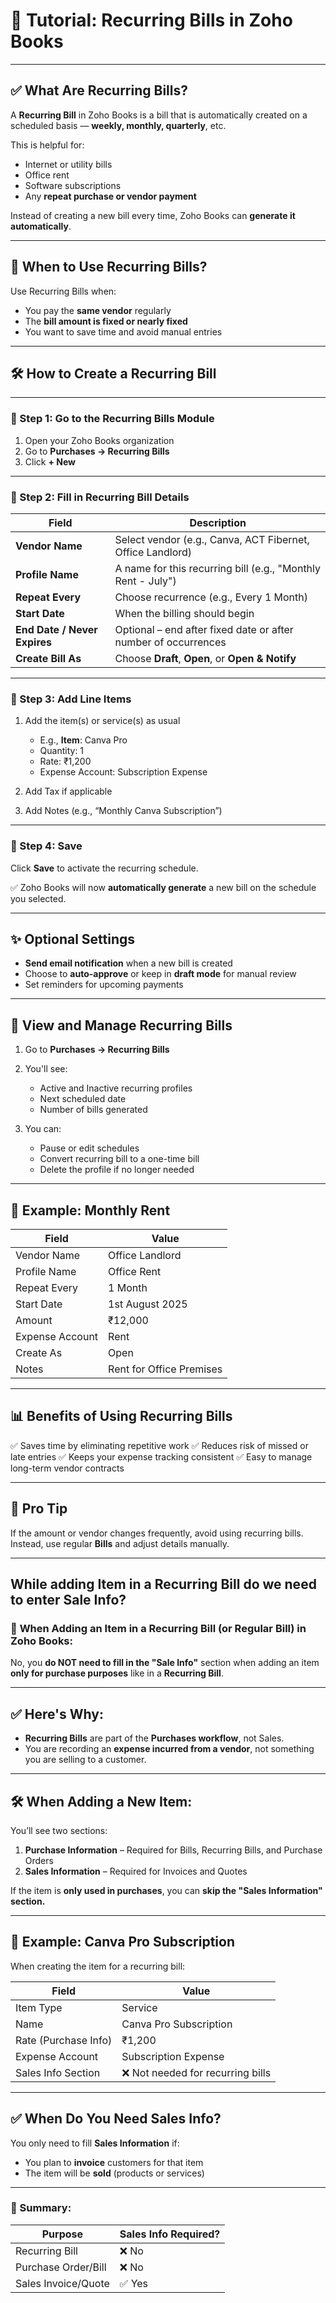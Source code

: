 # 📘 Tutorial: **Recurring Bills in Zoho Books**

---

## ✅ What Are Recurring Bills?

A **Recurring Bill** in Zoho Books is a bill that is automatically created on a scheduled basis — **weekly, monthly, quarterly**, etc.

This is helpful for:

* Internet or utility bills
* Office rent
* Software subscriptions
* Any **repeat purchase or vendor payment**

Instead of creating a new bill every time, Zoho Books can **generate it automatically**.

---

## 🧠 When to Use Recurring Bills?

Use Recurring Bills when:

* You pay the **same vendor** regularly
* The **bill amount is fixed or nearly fixed**
* You want to save time and avoid manual entries

---

## 🛠️ How to Create a Recurring Bill

---

### 🔹 Step 1: Go to the Recurring Bills Module

1. Open your Zoho Books organization
2. Go to **Purchases → Recurring Bills**
3. Click **+ New**

---

### 🔹 Step 2: Fill in Recurring Bill Details

| Field                        | Description                                                    |
| ---------------------------- | -------------------------------------------------------------- |
| **Vendor Name**              | Select vendor (e.g., Canva, ACT Fibernet, Office Landlord)     |
| **Profile Name**             | A name for this recurring bill (e.g., "Monthly Rent - July")   |
| **Repeat Every**             | Choose recurrence (e.g., Every 1 Month)                        |
| **Start Date**               | When the billing should begin                                  |
| **End Date / Never Expires** | Optional – end after fixed date or after number of occurrences |
| **Create Bill As**           | Choose **Draft**, **Open**, or **Open & Notify**               |

---

### 🔹 Step 3: Add Line Items

1. Add the item(s) or service(s) as usual

   * E.g., **Item**: Canva Pro
   * Quantity: 1
   * Rate: ₹1,200
   * Expense Account: Subscription Expense
2. Add Tax if applicable
3. Add Notes (e.g., “Monthly Canva Subscription”)

---

### 🔹 Step 4: Save

Click **Save** to activate the recurring schedule.

✅ Zoho Books will now **automatically generate** a new bill on the schedule you selected.

---

## ✨ Optional Settings

* **Send email notification** when a new bill is created
* Choose to **auto-approve** or keep in **draft mode** for manual review
* Set reminders for upcoming payments

---

## 🔁 View and Manage Recurring Bills

1. Go to **Purchases → Recurring Bills**
2. You'll see:

   * Active and Inactive recurring profiles
   * Next scheduled date
   * Number of bills generated
3. You can:

   * Pause or edit schedules
   * Convert recurring bill to a one-time bill
   * Delete the profile if no longer needed

---

## 🧾 Example: Monthly Rent

| Field           | Value                    |
| --------------- | ------------------------ |
| Vendor Name     | Office Landlord          |
| Profile Name    | Office Rent              |
| Repeat Every    | 1 Month                  |
| Start Date      | 1st August 2025          |
| Amount          | ₹12,000                  |
| Expense Account | Rent                     |
| Create As       | Open                     |
| Notes           | Rent for Office Premises |

---

## 📊 Benefits of Using Recurring Bills

✅ Saves time by eliminating repetitive work
✅ Reduces risk of missed or late entries
✅ Keeps your expense tracking consistent
✅ Easy to manage long-term vendor contracts

---

## 📌 Pro Tip

If the amount or vendor changes frequently, avoid using recurring bills. Instead, use regular **Bills** and adjust details manually.

---
## While adding Item in a Recurring Bill do we need to enter Sale Info?

### 🧾 **When Adding an Item in a Recurring Bill (or Regular Bill) in Zoho Books:**

No, you **do NOT need to fill in the "Sale Info"** section when adding an item **only for purchase purposes** like in a **Recurring Bill**.

---

## ✅ Here's Why:

* **Recurring Bills** are part of the **Purchases workflow**, not Sales.
* You are recording an **expense incurred from a vendor**, not something you are selling to a customer.

---

## 🛠️ When Adding a New Item:

You’ll see two sections:

1. **Purchase Information** – Required for Bills, Recurring Bills, and Purchase Orders
2. **Sales Information** – Required for Invoices and Quotes

If the item is **only used in purchases**, you can **skip the "Sales Information" section.**

---

## 🧾 Example: Canva Pro Subscription

When creating the item for a recurring bill:

| Field                | Value                            |
| -------------------- | -------------------------------- |
| Item Type            | Service                          |
| Name                 | Canva Pro Subscription           |
| Rate (Purchase Info) | ₹1,200                           |
| Expense Account      | Subscription Expense             |
| Sales Info Section   | ❌ Not needed for recurring bills |

---

## ✅ When Do You Need Sales Info?

You only need to fill **Sales Information** if:

* You plan to **invoice** customers for that item
* The item will be **sold** (products or services)

---

### 🎯 Summary:

| Purpose             | Sales Info Required? |
| ------------------- | -------------------- |
| Recurring Bill      | ❌ No                 |
| Purchase Order/Bill | ❌ No                 |
| Sales Invoice/Quote | ✅ Yes                |

